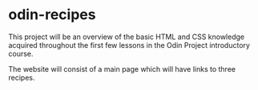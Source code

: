# odin-recipes
This project will be an overview of the basic HTML and CSS knowledge
acquired throughout the first few lessons in the Odin Project
introductory course.

The website will consist of a main page which will have links
to three recipes.